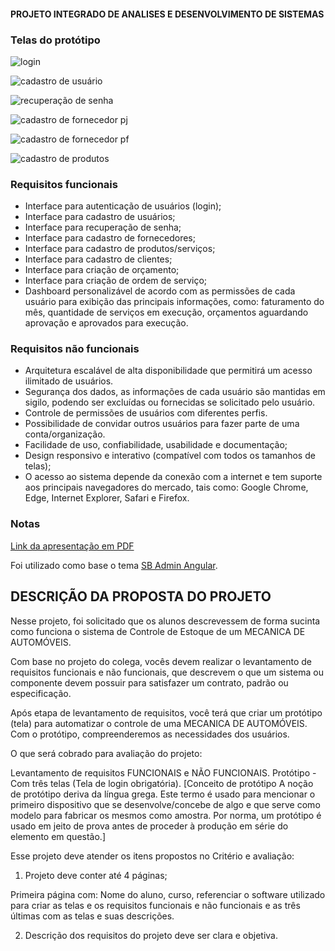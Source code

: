 #### PROJETO INTEGRADO DE ANALISES E DESENVOLVIMENTO DE SISTEMAS

### Telas do protótipo

![login](https://user-images.githubusercontent.com/26936748/101261479-49afd380-3716-11eb-9a5f-3b5c4c9705e2.png)

![cadastro de usuário](https://user-images.githubusercontent.com/26936748/101261486-5502ff00-3716-11eb-8ce8-74ab41ebb308.png)

![recuperação de senha](https://user-images.githubusercontent.com/26936748/101261488-592f1c80-3716-11eb-872d-21d503492f8c.png)

![cadastro de fornecedor pj](https://user-images.githubusercontent.com/26936748/101261492-5fbd9400-3716-11eb-9622-4ef6ab5de505.png)

![cadastro de fornecedor pf](https://user-images.githubusercontent.com/26936748/101261494-62b88480-3716-11eb-94bc-fc0f1b998526.png)

![cadastro de produtos](https://user-images.githubusercontent.com/26936748/101261498-65b37500-3716-11eb-9261-830ed739baa2.png)


### Requisitos funcionais

- Interface  para autenticação de usuários (login);
- Interface para cadastro de usuários;
- Interface para recuperação de senha;
- Interface para cadastro de fornecedores;
- Interface para cadastro de produtos/serviços;
- Interface para cadastro de clientes;
- Interface para criação de orçamento;
- Interface para criação de ordem de serviço;
- Dashboard personalizável de acordo com as permissões de cada usuário para exibição das principais informações, como: faturamento do mês, quantidade de serviços em execução, orçamentos aguardando aprovação e aprovados para execução.


### Requisitos não funcionais

- Arquitetura escalável de alta disponibilidade que permitirá um acesso ilimitado de usuários.
- Segurança dos dados, as informações de cada usuário são mantidas em sigilo, podendo ser excluídas ou fornecidas se solicitado pelo usuário.
- Controle de permissões de usuários com diferentes perfis.
- Possibilidade de convidar outros usuários para fazer parte de uma conta/organização.
- Facilidade de uso, confiabilidade, usabilidade e documentação;
- Design responsivo e interativo (compatível com todos os tamanhos de telas);
- O acesso ao sistema depende da conexão com a internet e tem suporte aos principais navegadores do mercado, tais como: Google Chrome, Edge, Internet Explorer, Safari e Firefox.



### Notas

[Link da apresentação em PDF](https://drive.google.com/file/d/1e5nVOyXTj1ZcOknnRDy5Vmc0Kgi5-lPv/view?usp=sharing)

Foi utilizado como base o tema [SB Admin Angular](https://github.com/StartBootstrap/sb-admin-angular).



## DESCRIÇÃO DA PROPOSTA DO PROJETO

Nesse projeto, foi solicitado que os alunos descrevessem de forma sucinta como funciona o sistema de Controle de Estoque de um MECANICA DE AUTOMÓVEIS.

Com base no projeto do colega, vocês devem realizar o levantamento de requisitos funcionais e não funcionais, que descrevem o que um sistema ou componente devem possuir para satisfazer um contrato, padrão ou especificação.

Após etapa de levantamento de requisitos, você terá que criar um protótipo (tela) para automatizar o controle de uma MECANICA DE AUTOMÓVEIS. Com o protótipo, compreenderemos as necessidades dos usuários.

O que será cobrado para avaliação do projeto:

Levantamento de requisitos FUNCIONAIS e NÃO FUNCIONAIS.
Protótipo - Com três telas (Tela de login obrigatória).
[Conceito de protótipo A noção de protótipo deriva da língua grega. Este termo é usado para mencionar o primeiro dispositivo que se desenvolve/concebe de algo e que serve como modelo para fabricar os mesmos como amostra. Por norma, um protótipo é usado em jeito de prova antes de proceder à produção em série do elemento em questão.]

Esse projeto deve atender os itens propostos no Critério e avaliação:

1. Projeto deve conter até 4 páginas;

Primeira página com: Nome do aluno, curso, referenciar o software utilizado para criar as telas e os requisitos funcionais e não funcionais e as três últimas com as telas e suas descrições.

2. Descrição dos requisitos do projeto deve ser clara e objetiva.

